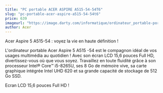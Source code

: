 ```yaml
---
title: "PC portable ACER ASPIRE A515-54-54T6"
slug: "pc-portable-acer-aspire-a515-54-54t6"
price: 639
imageurl: "https://image.darty.com/informatique/ordinateur_portable-portable/portable/acer_aspa5155454t6i5_8_12_s1910014729030A_180722480.jpg"
author: Acer
---
```


Acer Aspire 5 A515-54 : voyez la vie en haute définition !

L'ordinateur portable Acer Aspire 5 A515 -54  est le compagnon idéal de vos usages multimédia au quotidien ! Avec son écran LCD 15,6 pouces Full HD, divertissez-vous où que vous soyez. Travaillez en toute fluidité grâce à son processeur Intel® Core™ i5-8265U, ses 8 Go de mémoire vive, sa carte graphique intégrée Intel UHD 620 et sa grande capacité de stockage de 512 Go SSD.

Ecran LCD 15,6 pouces Full HD !
